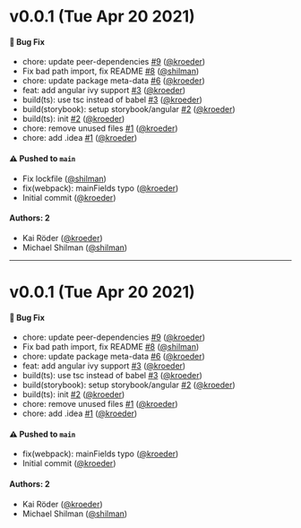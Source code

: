 # v0.0.1 (Tue Apr 20 2021)

#### 🐛 Bug Fix

- chore: update peer-dependencies [#9](https://github.com/storybookjs/addon-angular-ivy/pull/9) ([@kroeder](https://github.com/kroeder))
- Fix bad path import, fix README [#8](https://github.com/storybookjs/addon-angular-ivy/pull/8) ([@shilman](https://github.com/shilman))
- chore: update package meta-data [#6](https://github.com/storybookjs/addon-angular-ivy/pull/6) ([@kroeder](https://github.com/kroeder))
- feat: add angular ivy support [#3](https://github.com/storybookjs/addon-angular-ivy/pull/3) ([@kroeder](https://github.com/kroeder))
- build(ts): use tsc instead of babel [#3](https://github.com/storybookjs/addon-angular-ivy/pull/3) ([@kroeder](https://github.com/kroeder))
- build(storybook): setup storybook/angular [#2](https://github.com/storybookjs/addon-angular-ivy/pull/2) ([@kroeder](https://github.com/kroeder))
- build(ts): init [#2](https://github.com/storybookjs/addon-angular-ivy/pull/2) ([@kroeder](https://github.com/kroeder))
- chore: remove unused files [#1](https://github.com/storybookjs/addon-angular-ivy/pull/1) ([@kroeder](https://github.com/kroeder))
- chore: add .idea [#1](https://github.com/storybookjs/addon-angular-ivy/pull/1) ([@kroeder](https://github.com/kroeder))

#### ⚠️ Pushed to `main`

- Fix lockfile ([@shilman](https://github.com/shilman))
- fix(webpack): mainFields typo ([@kroeder](https://github.com/kroeder))
- Initial commit ([@kroeder](https://github.com/kroeder))

#### Authors: 2

- Kai Röder ([@kroeder](https://github.com/kroeder))
- Michael Shilman ([@shilman](https://github.com/shilman))

---

# v0.0.1 (Tue Apr 20 2021)

#### 🐛 Bug Fix

- chore: update peer-dependencies [#9](https://github.com/storybookjs/addon-angular-ivy/pull/9) ([@kroeder](https://github.com/kroeder))
- Fix bad path import, fix README [#8](https://github.com/storybookjs/addon-angular-ivy/pull/8) ([@shilman](https://github.com/shilman))
- chore: update package meta-data [#6](https://github.com/storybookjs/addon-angular-ivy/pull/6) ([@kroeder](https://github.com/kroeder))
- feat: add angular ivy support [#3](https://github.com/storybookjs/addon-angular-ivy/pull/3) ([@kroeder](https://github.com/kroeder))
- build(ts): use tsc instead of babel [#3](https://github.com/storybookjs/addon-angular-ivy/pull/3) ([@kroeder](https://github.com/kroeder))
- build(storybook): setup storybook/angular [#2](https://github.com/storybookjs/addon-angular-ivy/pull/2) ([@kroeder](https://github.com/kroeder))
- build(ts): init [#2](https://github.com/storybookjs/addon-angular-ivy/pull/2) ([@kroeder](https://github.com/kroeder))
- chore: remove unused files [#1](https://github.com/storybookjs/addon-angular-ivy/pull/1) ([@kroeder](https://github.com/kroeder))
- chore: add .idea [#1](https://github.com/storybookjs/addon-angular-ivy/pull/1) ([@kroeder](https://github.com/kroeder))

#### ⚠️ Pushed to `main`

- fix(webpack): mainFields typo ([@kroeder](https://github.com/kroeder))
- Initial commit ([@kroeder](https://github.com/kroeder))

#### Authors: 2

- Kai Röder ([@kroeder](https://github.com/kroeder))
- Michael Shilman ([@shilman](https://github.com/shilman))
